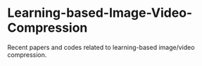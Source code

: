 # Learning-based-Image-Video-Compression
Recent papers and codes related to learning-based image/video compression.
